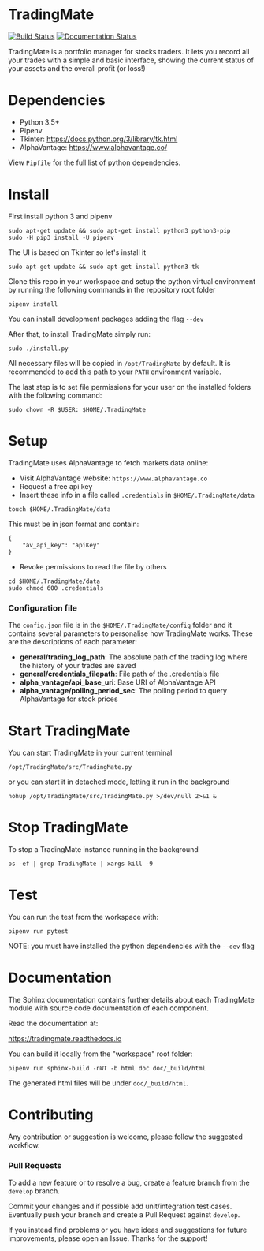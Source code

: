 # TradingMate
[![Build Status](https://travis-ci.com/ilcardella/TradingMate.svg?branch=master)](https://travis-ci.com/ilcardella/TradingMate) [![Documentation Status](https://readthedocs.org/projects/tradingmate/badge/?version=latest)](https://tradingmate.readthedocs.io/en/latest/?badge=latest)

TradingMate is a portfolio manager for stocks traders. It lets you record all
your trades with a simple and basic interface, showing the current status of
your assets and the overall profit (or loss!)

# Dependencies

- Python 3.5+
- Pipenv
- Tkinter: https://docs.python.org/3/library/tk.html
- AlphaVantage: https://www.alphavantage.co/

View `Pipfile` for the full list of python dependencies.

# Install

First install python 3 and pipenv
```
sudo apt-get update && sudo apt-get install python3 python3-pip
sudo -H pip3 install -U pipenv
```

The UI is based on Tkinter so let's install it
```
sudo apt-get update && sudo apt-get install python3-tk
```

Clone this repo in your workspace and setup the python virtual environment
by running the following commands in the repository root folder
```
pipenv install
```
You can install development packages adding the flag `--dev`

After that, to install TradingMate simply run:
```
sudo ./install.py
```

All necessary files will be copied in `/opt/TradingMate` by default.
It is recommended to add this path to your `PATH` environment variable.

The last step is to set file permissions for your user on the installed folders with the
following command:
```shell
sudo chown -R $USER: $HOME/.TradingMate
```

# Setup

TradingMate uses AlphaVantage to fetch markets data online:

- Visit AlphaVantage website: `https://www.alphavantage.co`
- Request a free api key
- Insert these info in a file called `.credentials` in `$HOME/.TradingMate/data`
```
touch $HOME/.TradingMate/data
```

This must be in json format and contain:
```
{
    "av_api_key": "apiKey"
}
```

- Revoke permissions to read the file by others

```
cd $HOME/.TradingMate/data
sudo chmod 600 .credentials
```
### Configuration file

The `config.json` file is in the `$HOME/.TradingMate/config` folder and it contains several parameters to personalise how TradingMate works.
These are the descriptions of each parameter:

- **general/trading_log_path**: The absolute path of the trading log where the history of your trades are saved
- **general/credentials_filepath**: File path of the .credentials file
- **alpha_vantage/api_base_uri**: Base URI of AlphaVantage API
- **alpha_vantage/polling_period_sec**: The polling period to query AlphaVantage for stock prices

# Start TradingMate

You can start TradingMate in your current terminal
```
/opt/TradingMate/src/TradingMate.py
```
or you can start it in detached mode, letting it run in the background
```
nohup /opt/TradingMate/src/TradingMate.py >/dev/null 2>&1 &
```

# Stop TradingMate

To stop a TradingMate instance running in the background
```
ps -ef | grep TradingMate | xargs kill -9
```

# Test

You can run the test from the workspace with:
```
pipenv run pytest
```

NOTE: you must have installed the python dependencies with the `--dev` flag

# Documentation

The Sphinx documentation contains further details about each TradingMate module
with source code documentation of each component.

Read the documentation at:

https://tradingmate.readthedocs.io

You can build it locally from the "workspace" root folder:
```
pipenv run sphinx-build -nWT -b html doc doc/_build/html
```

The generated html files will be under `doc/_build/html`.

# Contributing

Any contribution or suggestion is welcome, please follow the suggested workflow.

### Pull Requests

To add a new feature or to resolve a bug, create a feature branch from the
`develop` branch.

Commit your changes and if possible add unit/integration test cases.
Eventually push your branch and create a Pull Request against `develop`.

If you instead find problems or you have ideas and suggestions for future
improvements, please open an Issue. Thanks for the support!
